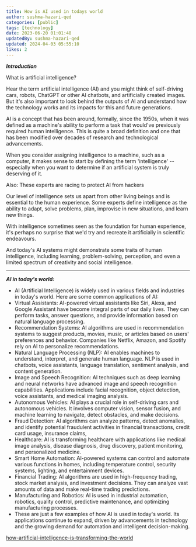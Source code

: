```yaml
---
title: How is AI used in todays world
author: sushma-hazari-qed
categories: [public]
tags: [technology]
date: 2023-06-20 01:01:48 
updatedBy: sushma-hazari-qed
updated: 2024-04-03 05:55:10 
likes: 2
---
```


***Introduction***

What is artificial intelligence?

Hear the term artificial intelligence (AI) and you might think of self-driving cars, robots, ChatGPT or other AI chatbots, and artificially created images. But it's also important to look behind the outputs of AI and understand how the technology works and its impacts for this and future generations.

AI is a concept that has been around, formally, since the 1950s, when it was defined as a machine's ability to perform a task that would've previously required human intelligence. This is quite a broad definition and one that has been modified over decades of research and technological advancements.

When you consider assigning intelligence to a machine, such as a computer, it makes sense to start by defining the term 'intelligence' -- especially when you want to determine if an artificial system is truly deserving of it.

Also: These experts are racing to protect AI from hackers

Our level of intelligence sets us apart from other living beings and is essential to the human experience. Some experts define intelligence as the ability to adapt, solve problems, plan, improvise in new situations, and learn new things.

With intelligence sometimes seen as the foundation for human experience, it's perhaps no surprise that we'd try and recreate it artificially in scientific endeavours.

And today's AI systems might demonstrate some traits of human intelligence, including learning, problem-solving, perception, and even a limited spectrum of creativity and social intelligence.

***

***AI in today's world:***

* AI (Artificial Intelligence) is widely used in various fields and industries in today's world. Here are some common applications of AI:
* Virtual Assistants: AI-powered virtual assistants like Siri, Alexa, and Google Assistant have become integral parts of our daily lives. They can perform tasks, answer questions, and provide information based on natural language processing.
* Recommendation Systems: AI algorithms are used in recommendation systems to suggest products, movies, music, or articles based on users' preferences and behavior. Companies like Netflix, Amazon, and Spotify rely on AI to personalize recommendations.
* Natural Language Processing (NLP): AI enables machines to understand, interpret, and generate human language. NLP is used in chatbots, voice assistants, language translation, sentiment analysis, and content generation.
* Image and Speech Recognition: AI techniques such as deep learning and neural networks have advanced image and speech recognition capabilities. Applications include facial recognition, object detection, voice assistants, and medical imaging analysis.
* Autonomous Vehicles: AI plays a crucial role in self-driving cars and autonomous vehicles. It involves computer vision, sensor fusion, and machine learning to navigate, detect obstacles, and make decisions.
* Fraud Detection: AI algorithms can analyze patterns, detect anomalies, and identify potential fraudulent activities in financial transactions, credit card usage, insurance claims,
* Healthcare: AI is transforming healthcare with applications like medical image analysis, disease diagnosis, drug discovery, patient monitoring, and personalized medicine.
* Smart Home Automation: AI-powered systems can control and automate various functions in homes, including temperature control, security systems, lighting, and entertainment devices.
* Financial Trading: AI algorithms are used in high-frequency trading, stock market analysis, and investment decisions. They can analyze vast amounts of data and make real-time trading predictions.
* Manufacturing and Robotics: AI is used in industrial automation, robotics, quality control, predictive maintenance, and optimizing manufacturing processes.
* These are just a few examples of how AI is used in today's world. Its applications continue to expand, driven by advancements in technology and the growing demand for automation and intelligent decision-making.

[how-artificial-intelligence-is-transforming-the-world](https://www.brookings.edu/articles/how-artificial-intelligence-is-transforming-the-world/)